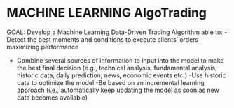 # MACHINE LEARNING AlgoTrading
GOAL: Develop a Machine Learning Data-Driven Trading Algorithm able to:
-Detect the best moments and conditions to execute clients’ orders maximizing performance
- Combine several sources of information to input into the model to make the best final decision (e.g., technical analysis, fundamental analysis, historic data, daily prediction, news, economic events etc.)
-Use historic data to optimize the model
-Be based on an incremental learning approach (i.e., automatically keep updating the model as soon as new data becomes available)
